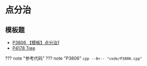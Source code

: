 # 点分治
## 模板题
- [P3806 【模板】点分治1](https://www.luogu.com.cn/problem/P3806)
- [P4178 Tree](https://www.luogu.com.cn/problem/P4178)

??? note "参考代码"
	??? note "P3806"
		```cpp
		--8<-- "code/P3806.cpp"
		```